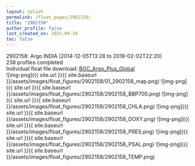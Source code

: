 ```yaml
---
layout: splash
permalink: /float_pages/2902158/
title: "2902158"
author_profile: false
last_created_on: 2025-09-30
toc: false
---
```

 
2902158: Argo INDIA (2014-12-05T13:28 to 2018-02-02T22:20)\
238 profiles completed\
Individual float file download: [BGC_Argo_Plus_Global](https://ftp.soest.hawaii.edu/bgc_argo_plus/Individual_Floats/outliers_removed/2902158_Sprof_processed.nc)\
![img-png]({{ site.url }}{{ site.baseurl }}/assets/images/float_figures/2902158/01_2902158_map.png)
![img-png]({{ site.url }}{{ site.baseurl }}/assets/images/float_figures/2902158/2902158_BBP700.png)
![img-png]({{ site.url }}{{ site.baseurl }}/assets/images/float_figures/2902158/2902158_CHLA.png)
![img-png]({{ site.url }}{{ site.baseurl }}/assets/images/float_figures/2902158/2902158_DOXY.png)
![img-png]({{ site.url }}{{ site.baseurl }}/assets/images/float_figures/2902158/2902158_PRES.png)
![img-png]({{ site.url }}{{ site.baseurl }}/assets/images/float_figures/2902158/2902158_PSAL.png)
![img-png]({{ site.url }}{{ site.baseurl }}/assets/images/float_figures/2902158/2902158_TEMP.png)
